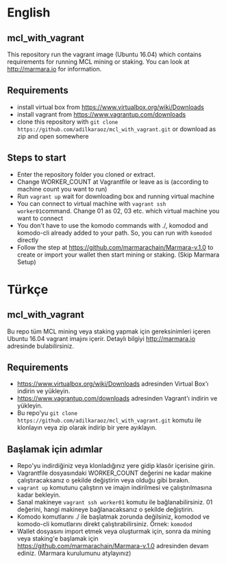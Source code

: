 # English
## mcl_with_vagrant
This repository run the vagrant image (Ubuntu 16.04) which contains requirements for running MCL mining or staking. You can look at http://marmara.io for information.

## Requirements
*   install virtual box from https://www.virtualbox.org/wiki/Downloads
*   install vagrant from https://www.vagrantup.com/downloads
*   clone this repository with `git clone https://github.com/adilkaraoz/mcl_with_vagrant.git` or download as zip and open somewhere

## Steps to start
*   Enter the repository folder you cloned or extract.
*   Change WORKER_COUNT at Vagrantfile or leave as is (according to machine count you want to run)
*   Run `vagrant up` wait for downloading box and running virtual machine
*   You can connect to virtual machine with `vagrant ssh worker01`command. Change 01 as 02, 03 etc. which virtual machine you want to connect
*   You don't have to use the komodo commands with ./, komodod and komodo-cli already added to your path. So, you can run with `komodod` directly
*   Follow the step at https://github.com/marmarachain/Marmara-v.1.0 to create or import your wallet then start mining or staking. (Skip Marmara Setup)

# Türkçe
## mcl_with_vagrant
Bu repo tüm MCL mining veya staking yapmak için gereksinimleri içeren Ubuntu 16.04 vagrant imajını içerir. Detaylı bilgiyi http://marmara.io adresinde bulabilirsiniz.

## Requirements
*   https://www.virtualbox.org/wiki/Downloads adresinden Virtual Box'ı indirin ve yükleyin.
*   https://www.vagrantup.com/downloads adresinden Vagrant'ı indirin ve yükleyin.
*   Bu repo'yu `git clone https://github.com/adilkaraoz/mcl_with_vagrant.git` komutu ile klonlayın veya zip olarak indirip bir yere ayıklayın.

## Başlamak için adımlar
*   Repo'yu indirdiğiniz veya klonladığınız yere gidip klasör içerisine girin.
*   Vagrantfile dosyasındaki WORKER_COUNT değerini ne kadar makine çalıştıracaksanız o şekilde değiştirin veya olduğu gibi bırakın.
*   `vagrant up` komutunu çalıştırın ve imajın indirilmesi ve çalıştırılmasına kadar bekleyin.
*   Sanal makineye `vagrant ssh worker01` komutu ile bağlanabilirsiniz. 01 değerini, hangi makineye bağlanacaksanız o şekilde değiştirin.
*   Komodo komutlarını ./ ile başlatmak zorunda değilsiniz, komodod ve komodo-cli komutlarını direkt çalıştırabilirsiniz. Örnek: `komodod`
*   Wallet dosyasını import etmek veya oluşturmak için, sonra da mining veya staking'e başlamak için https://github.com/marmarachain/Marmara-v.1.0 adresinden devam ediniz. (Marmara kurulumunu atylayınız)
